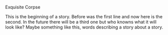 Exquisite Corpse

This is the beginning of a story. Before was the first line and now here is the second.
In the future there will be a third one but who knowns what it will look like? Maybe something like this, words describing a story about a story.
